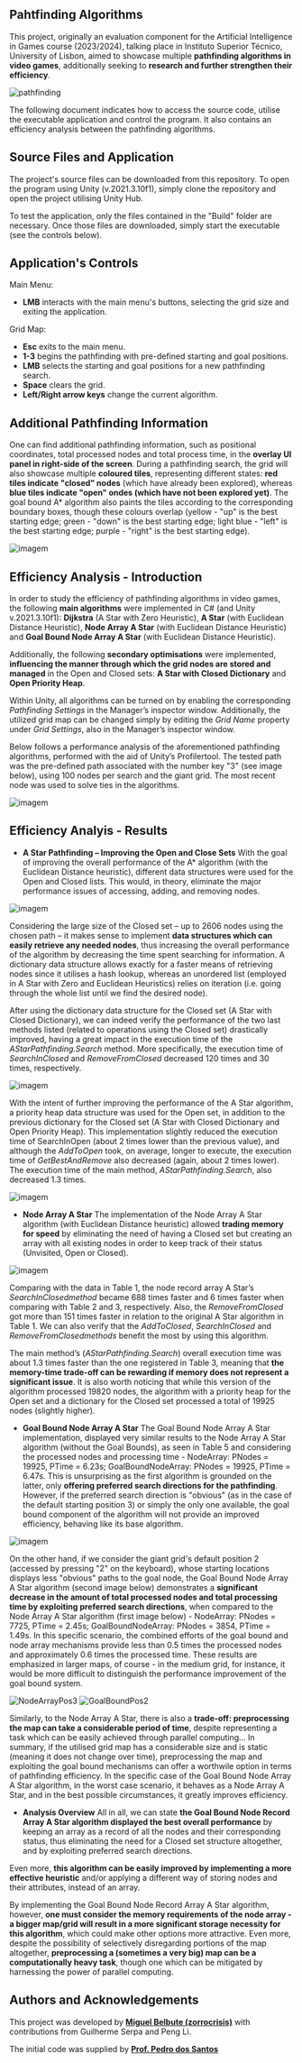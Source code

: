 ## **Pahtfinding Algorithms**
This project, originally an evaluation component for the Artificial Intelligence in Games course (2023/2024), talking place in Instituto Superior Técnico, University of Lisbon, aimed to showcase multiple **pathfinding algorithms in video games**, additionally seeking to **research and further strengthen their efficiency**. 

![pathfinding](https://github.com/user-attachments/assets/0e124add-320e-4f59-8689-2a7b39e6ac8d)

The following document indicates how to access the source code, utilise the executable application and control the program. It also contains an efficiency analysis between the pathfinding algorithms. 

## **Source Files and Application**
The project's source files can be downloaded from this repository. To open the program using Unity (v.2021.3.10f1), simply clone the repository and open the project utilising Unity Hub.

To test the application, only the files contained in the "Build" folder are necessary. Once those files are downloaded, simply start the executable (see the controls below).

## **Application's Controls**

Main Menu:
- **LMB** interacts with the main menu's buttons, selecting the grid size and exiting the application.

Grid Map:
- **Esc** exits to the main menu.
- **1-3** begins the pathfinding with pre-defined starting and goal positions.
- **LMB** selects the starting and goal positions for a new pathfinding search.
- **Space** clears the grid.
- **Left/Right arrow keys** change the current algorithm.

## **Additional Pathfinding Information**
One can find additional pathfinding information, such as positional coordinates, total processed nodes and total process time, in the **overlay UI panel in right-side of the screen**. During a pathfinding search, the grid will also showcase multiple **coloured tiles**, representing different states: **red tiles indicate "closed" nodes** (which have already been explored), whereas **blue tiles indicate "open" ondes (which have not been explored yet)**. The goal bound A* algorithm also paints the tiles according to the corresponding boundary boxes, though these colours overlap (yellow - "up" is the best starting edge; green - "down" is the best starting edge; light blue - "left" is the best starting edge; purple - "right" is the best starting edge).

![imagem](https://github.com/user-attachments/assets/38eb7030-c791-4cf8-9ede-37957abfc50a)

## **Efficiency Analysis - Introduction**
In order to study the efficiency of pathfinding algorithms in video games, the following **main algorithms** were implemented in C# (and Unity v.2021.3.10f1): **Dijkstra** (A Star with Zero Heuristic), **A Star** (with Euclidean Distance Heuristic), **Node Array A Star** (with Euclidean Distance Heuristic) and **Goal Bound Node Array A Star** (with Euclidean Distance Heuristic).

Additionally, the following **secondary optimisations** were implemented, **influencing the manner through which the grid nodes are stored and managed** in the Open and Closed sets: **A Star with Closed Dictionary** and **Open Priority Heap**.

Within Unity, all algorithms can be turned on by enabling the corresponding *Pathfinding Settings* in the Manager’s inspector window. Additionally, the utilized grid map can be changed simply by editing the *Grid Name* property under *Grid Settings*, also in the Manager’s inspector window.

Below follows a performance analysis of the aforementioned pathfinding algorithms, performed with the aid of Unity’s Profilertool. The tested path was the pre-defined path associated with the number key "3" (see image below), using 100 nodes per search and the giant grid. The most recent node was used to solve ties in the algorithms.

![imagem](https://github.com/user-attachments/assets/f6bbf793-d34d-4cf4-97de-435a0062ae7f)


## **Efficiency Analyis - Results**

- **A Star Pathfinding – Improving the Open and Close Sets**
With the goal of improving the overall performance of the A* algorithm (with the Euclidean Distance heuristic), different data structures were used for the Open and Closed lists. This would, in theory, eliminate the major performance issues of accessing, adding, and removing nodes.

![imagem](https://github.com/user-attachments/assets/0303d3c5-096d-413d-a879-c7b67913a45e)

Considering the large size of the Closed set – up to 2606 nodes using the chosen path – it makes sense to implement **data structures which can easily retrieve any needed nodes**, thus increasing the overall performance of the algorithm by decreasing the time spent searching for information. A dictionary data structure allows exactly for a faster means of retrieving nodes since it utilises a hash lookup, whereas an unordered list (employed in A Star with Zero and Euclidean Heuristics) relies on iteration (i.e. going through the whole list until we find the desired node). 

After using the dictionary data structure for the Closed set (A Star with Closed Dictionary), we can indeed verify the performance of the two last methods listed (related to operations using the Closed set) drastically improved, having a great impact in the execution time of the *AStarPathfinding.Search* method. More specifically, the execution time of *SearchInClosed* and *RemoveFromClosed* decreased 120 times and 30 times, respectively.

![imagem](https://github.com/user-attachments/assets/99a4ddd7-89b1-495e-90d1-1711f30e858c)

With the intent of further improving the performance of the A Star algorithm, a priority heap data structure was used for the Open set, in addition to the previous dictionary for the Closed set (A Star with Closed Dictionary and Open Priority Heap). This implementation slightly reduced the execution time of SearchInOpen (about 2 times lower than the previous value), and although the *AddToOpen* took, on average, longer to execute, the execution time of *GetBestAndRemove* also decreased (again, about 2 times lower). The execution time of the main method, *AStarPathfinding.Search*, also decreased 1.3 times.

![imagem](https://github.com/user-attachments/assets/cfcb96a6-4d3c-451d-a18c-b7052901fd0d)

- **Node Array A Star**
The implementation of the Node Array A Star algorithm (with Euclidean Distance heuristic) allowed **trading memory for speed** by eliminating the need of having a Closed set but creating an array with all existing nodes in order to keep track of their status (Unvisited, Open or Closed).

![imagem](https://github.com/user-attachments/assets/16f665fc-c0a8-41f2-bbc3-70b4da865244)

Comparing with the data in Table 1, the node record array A Star’s *SearchInClosedmethod* became 688 times faster and 6 times faster when comparing with Table 2 and 3, respectively. Also, the *RemoveFromClosed* got more than 151 times faster in relation to the original A Star algorithm in Table 1. We can also verify that the *AddToClosed*, *SearchInClosed* and *RemoveFromClosedmethods* benefit the most by using this algorithm.

The main method’s (*AStarPathfinding.Search*) overall execution time was about 1.3 times faster than the one registered in Table 3, meaning that **the memory-time trade-off can be rewarding if memory does not represent a significant issue**. It is also worth noticing that while this version of the algorithm processed 19820 nodes, the algorithm with a priority heap for the Open set and a dictionary for the Closed set processed a total of 19925 nodes (slightly higher).

- **Goal Bound Node Array A Star**
The Goal Bound Node Array A Star implementation, displayed very similar results to the Node Array A Star algorithm (without the Goal Bounds), as seen in Table 5 and considering the processed nodes and processing time - NodeArray: PNodes = 19925, PTime = 6.23s; GoalBoundNodeArray: PNodes = 19925, PTime = 6.47s. This is unsurprising as the first algorithm is grounded on the latter, only **offering preferred search directions for the pathfinding**. However, if the preferred search direction is "obvious" (as in the case of the default starting position 3) or simply the only one available, the goal bound component of the algorithm will not provide an improved efficiency, behaving like its base algorithm.

![imagem](https://github.com/user-attachments/assets/ceb969e2-91c5-4b46-826e-c2481f10147f)

On the other hand, if we consider the giant grid's default position 2 (accessed by pressing "2" on the keyboard), whose starting locations displays less "obvious" paths to the goal node, the Goal Bound Node Array A Star algorithm (second image below) demonstrates a **significant decrease in the amount of total processed nodes and total processing time by exploiting preferred search directions**, when compared to the Node Array A Star algorithm (first image below) - NodeArray: PNodes = 7725, PTime = 2.45s; GoalBoundNodeArray: PNodes = 3854, PTime = 1.49s. In this specific scenario, the combined efforts of the goal bound and node array mechanisms provide less than 0.5 times the processed nodes and approximately 0.6 times the processed time. These results are emphasized in larger maps, of course - in the medium grid, for instance, it would be more difficult to distinguish the performance improvement of the goal bound system.

![NodeArrayPos3](https://github.com/user-attachments/assets/8b7292ec-11d2-414a-a3ea-a2f3e671d205)
![GoalBoundPos2](https://github.com/user-attachments/assets/58f66f1e-242f-4c77-9515-7feb42774fbd)

Similarly, to the Node Array A Star, there is also a **trade-off: preprocessing the map can take a considerable period of time**, despite representing a task which can be easily achieved through parallel computing... In summary, if the utilised grid map has a considerable size and is static (meaning it does not change over time), preprocessing the map and exploiting the goal bound mechanisms can offer a worthwile option in terms of pathfinding efficiency. In the specific case of the Goal Bound Node Array A Star algorithm, in the worst case scenario, it behaves as a Node Array A Star, and in the best possible circumstances, it greatly improves efficiency.

- **Analysis Overview**
All in all, we can state **the Goal Bound Node Record Array A Star algorithm displayed the best overall performance** by keeping an array as a record of all the nodes and their corresponding status, thus eliminating the need for a Closed set structure altogether, and by exploiting preferred search directions.

Even more, **this algorithm can be easily improved by implementing a more effective heuristic** and/or applying a different way of storing nodes and their attributes, instead of an array.

By implementing the Goal Bound Node Record Array A Star algorithm, however, **one must consider the memory requirements of the node array - a bigger map/grid will result in a more significant storage necessity for this algorithm**, which could make other options more attractive. Even more, despite the possibility of selectively disregarding portions of the map altogether, **preprocessing a (sometimes a very big) map can be a computationally heavy task**, though one which can be mitigated by harnessing the power of parallel computing.


## **Authors and Acknowledgements**

This project was developed by **[Miguel Belbute (zorrocrisis)](https://github.com/zorrocrisis)** with contributions from Guilherme Serpa and Peng Li.

The initial code was supplied by **[Prof. Pedro dos Santos](https://fenix.tecnico.ulisboa.pt/homepage/ist12886)**

